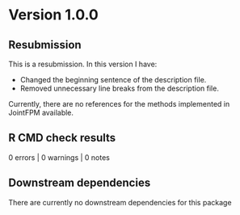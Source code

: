# Version 1.0.0

## Resubmission

This is a resubmission. In this version I have:
- Changed the beginning sentence of the description file.
- Removed unnecessary line breaks from the description file.

Currently, there are no references for the methods implemented in JointFPM
available.

## R CMD check results
0 errors | 0 warnings | 0 notes

## Downstream dependencies
There are currently no downstream dependencies for this package
